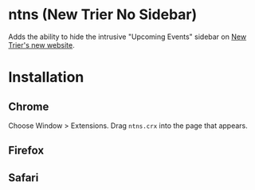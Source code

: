 ntns (New Trier No Sidebar)
===========================
Adds the ability to hide the intrusive "Upcoming Events" sidebar on [New Trier's new website](http://www.newtrier.k12.il.us/).

# Installation

## Chrome
Choose Window > Extensions. Drag `ntns.crx` into the page that appears.

## Firefox

## Safari